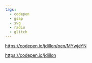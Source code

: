 ```yaml
---
tags:
  - codepen
  - gsap
  - svg
  - radio
  - glitch
---
```

https://codepen.io/jdillon/pen/MYwjeYN

https://codepen.io/jdillon